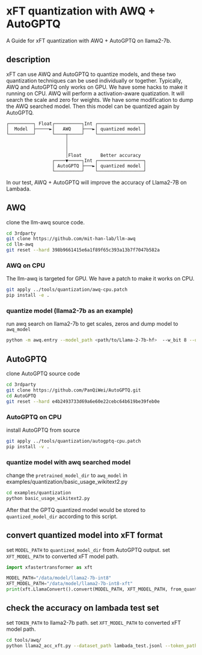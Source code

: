 # xFT quantization with AWQ + AutoGPTQ

A Guide for xFT quantization with AWQ + AutoGPTQ on llama2-7b.

## description
xFT can use AWQ and AutoGPTQ to quantize models, and these two quantization
techniques can be used individually or together.
Typically, AWQ and AutoGPTQ only works on GPU. We have some hacks to make it
running on CPU.
AWQ will perform a activation-aware quatization. It will search the scale and 
zero for weights. We have some modification to dump the AWQ searched model.
Then this model can be quantized again by AutoGPTQ.

    ┌─────────┐ Float┌──────────┐Int ┌─────────────────┐
    │  Model  ├─────►│   AWQ    ├───►│ quantized model │
    └─────────┘      └────┬─────┘    └─────────────────┘
                          │
                          │
                          │
                          │Float       Better accuracy
                     ┌────▼─────┐Int ┌─────────────────┐
                     │ AutoGPTQ ├───►│ quantized model │
                     └──────────┘    └─────────────────┘

In our test, AWQ + AutoGPTQ will improve the accuracy of Llama2-7B on Lambada.

## AWQ
clone the llm-awq source code.
```bash
cd 3rdparty
git clone https://github.com/mit-han-lab/llm-awq
cd llm-awq
git reset --hard 398b9661415e6a1f89f65c393a13b7f7047b582a
```

### AWQ on CPU
The llm-awq is targeted for GPU. We have a patch to make it works on CPU.
```bash
git apply ../tools/quantization/awq-cpu.patch
pip install -e .
```

### quantize model (llama2-7b as an example)
run awq search on llama2-7b to get scales, zeros and dump model to `awq_model`
```bash
python -m awq.entry --model_path <path/to/Llama-2-7b-hf>  --w_bit 8 --q_group_size 128  --run_awq --dump_awq awq_cache/llama2_7b_w8.pt --dump_model awq_model/
```

## AutoGPTQ
clone AutoGPTQ source code
```bash
cd 3rdparty
git clone https://github.com/PanQiWei/AutoGPTQ.git
cd AutoGPTQ
git reset --hard e4b2493733d69a6e60e22cebc64b619be39feb0e
```
### AutoGPTQ on CPU
install AutoGPTQ from source
```bash
git apply ../tools/quantization/autogptq-cpu.patch
pip install -v .
```

### quantize model with awq searched model
change the `pretrained_model_dir` to `awq_model` in examples/quantization/basic_usage_wikitext2.py
```bash
cd examples/quantization
python basic_usage_wikitext2.py
```
After that the GPTQ quantized model would be stored to `quantized_model_dir` according to this script.

## convert quantized model into xFT format
set `MODEL_PATH` to `quantized_model_dir` from AutoGPTQ output.
set `XFT_MODEL_PATH` to converted xFT model path.
```python
import xfastertransformer as xft

MODEL_PATH="/data/model/llama2-7b-int8"
XFT_MODEL_PATH="/data/model/llama2-7b-int8-xft"
print(xft.LlamaConvert().convert(MODEL_PATH, XFT_MODEL_PATH, from_quantized_model="gptq"))
```

## check the accuracy on lambada test set
set `TOKEN_PATH` to llama2-7b path.
set `XFT_MODEL_PATH` to converted xFT model path.
```bash
cd tools/awq/
python llama2_acc_xft.py --dataset_path lambada_test.jsonl --token_path=${TOKEN_PATH} --model_path=${XFT_MODEL_PATH} --show_progress --dtype=int8 
```
